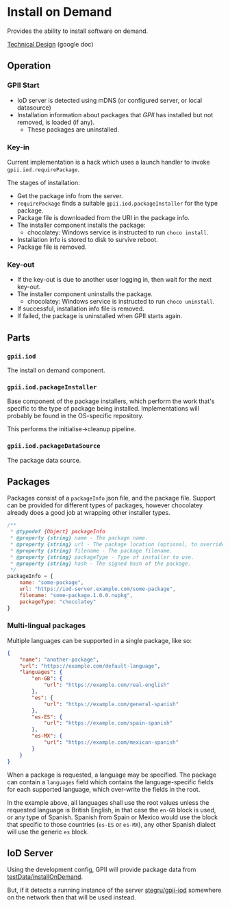 # Install on Demand

Provides the ability to install software on demand.

[Technical Design](https://tinyurl.com/y7xhcghu) (google doc)

## Operation

### GPII Start

* IoD server is detected using mDNS (or configured server, or local datasource)
* Installation information about packages that *GPII* has installed but not removed, is loaded (if any).
    * These packages are uninstalled.

### Key-in

Current implementation is a hack which uses a launch handler to invoke `gpii.iod.requirePackage`.

The stages of installation:

* Get the package info from the server.
* `requirePackage` finds a suitable `gpii.iod.packageInstaller` for the type package.
* Package file is downloaded from the URI in the package info.
* The installer component installs the package:
    * chocolatey: Windows service is instructed to run `choco install`.
* Installation info is stored to disk to survive reboot.
* Package file is removed.

### Key-out

* If the key-out is due to another user logging in, then wait for the next key-out.
* The installer component uninstalls the package.
    * chocolatey: Windows service is instructed to run `choco uninstall`.
* If successful, installation info file is removed.
* If failed, the package is uninstalled when GPII starts again.


## Parts

### `gpii.iod`

The install on demand component.

### `gpii.iod.packageInstaller`

Base component of the package installers, which perform the work that's specific to the type of package being installed.
Implementations will probably be found in the OS-specific repository.

This performs the initialise->cleanup pipeline.

### `gpii.iod.packageDataSource`

The package data source.

## Packages

Packages consist of a `packageInfo` json file, and the package file. Support can be provided for different types of
packages, however chocolatey already does a good job at wrapping other installer types.

```javascript
/**
 * @typedef {Object} packageInfo
 * @property {string} name - The package name.
 * @property {string} url - The package location (optional, to override the IoD server with an external location).
 * @property {string} filename - The package filename.
 * @property {string} packageType - Type of installer to use.
 * @property {string} hash - The signed hash of the package.
 */
packageInfo = {
    name: "some-package",
    url: "https://iod-server.example.com/some-package",
    filename: "some-package.1.0.0.nupkg",
    packageType: "chocolatey"
}
```

### Multi-lingual packages

Multiple languages can be supported in a single package, like so:

```json
{
    "name": "another-package",
    "url": "https://example.com/default-language",
    "languages": {
        "en-GB": {
            "url": "https://example.com/real-english"
        },
        "es": {
            "url": "https://example.com/general-spanish"
        },
        "es-ES": {
            "url": "https://example.com/spain-spanish"
        },
        "es-MX": {
            "url": "https://example.com/mexican-spanish"
        }
    }
}
```

When a package is requested, a language may be specified. The package can contain a `languages` field which contains
the language-specific fields for each supported language, which over-write the fields in the root.

In the example above, all languages shall use the root values unless the requested language is British English, in that
case the `en-GB` block is used, or any type of Spanish. Spanish from Spain or Mexico would use the block that specific
to those countries (`es-ES` or `es-MX`), any other Spanish dialect will use the generic `es` block. 


## IoD Server

Using the development config, GPII will provide package data from [testData/installOnDemand](../../../testData/installOnDemand).

But, if it detects a running instance of the server [stegru/gpii-iod](https://github.com/stegru/gpii-iod) somewhere on
the network then that will be used instead.
